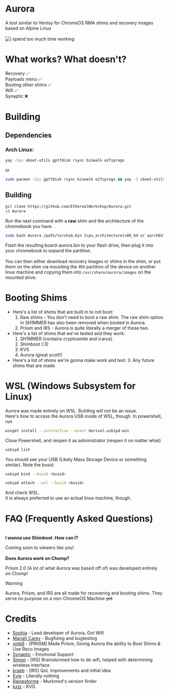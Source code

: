# Aurora
A tool similar to Ventoy for ChromeOS RMA shims and recovery images based on Alpine Linux<br><br>
![i spend too much time working](https://hackatime-badge.hackclub.com/U085HGVQE9F/Aurora)
# What works? What doesn't?
Recovery :white_check_mark:<br>
Payloads menu :white_check_mark:<br>
Booting other shims :white_check_mark:<br>
Wifi :white_check_mark:<br>
Synaptic :x:<br>

# Building

## Dependencies
### Arch Linux:
```bash
yay -Syu vboot-utils gptfdisk rsync binwalk e2fsprogs
```
or
```bash
sudo pacman -Syu gptfdisk rsync binwalk e2fsprogs && yay -S vboot-utils
```

## Building
```bash
git clone https://github.com/EtherealWorkshop/Aurora.git
cd Aurora
```
Run the next command with a **raw** shim and the architecture of the chromebook you have.
```bash
sudo bash Aurora /path/to/shim.bin [cpu_architecture(x86_64 or aarch64)]
```
Flash the resulting board-aurora.bin to your flash drive, then plug it into your chromebook to expand the partition.<br><br>
You can then either download recovery images or shims in the shim, or put them on the shim via mounting the 4th partition of the device on another linux machine and copying them into `/usr/share/aurora/images` on the mounted drive.

# Booting Shims

- Here's a list of shims that are built in to not boot:
  1. Raw shims  -  You don't need to boot a raw shim. The raw shim option in SH1MMER has also been removed when booted in Aurora.
  2. Priism and IRS - Aurora is quite literally a merger of these two.
- Here's a list of shims that we've tested and they work:
  1. SH1MMER (contains cryptosmite and icarus)
  2. Shimboot (:3)
  3. KVS
  4. Aurora (great scott!)
- Here's a list of shims we're gonna make work and test:
  3. Any future shims that are made

# WSL (Windows Subsystem for Linux)
Aurora was made entirely on WSL. Building will not be an issue.<br>
Here's how to access the Aurora USB inside of WSL, though.
In powershell, run
```bash
winget install --interactive --exact dorssel.usbipd-win
```
Close Powershell, and reopen it as administrator (reopen it no matter what)
```bash
usbipd list
```
You should see your USB (Likely Mass Storage Device or something similar). Note the busid.
```bash
usbipd bind --busid <busid>
```
```bash
usbipd attach --wsl --busid <busid>
```
And check WSL.<br>
It is always preferred to use an actual linux machine, though.

# FAQ (Frequently Asked Questions)
<br><b>I wanna use Shimboot. How can I?</b>

Coming soon to viewers like you!<br><br>
<b>Does Aurora work on Chomp?</b>

  Priism 2.0 (A lot of what Aurora was based off of) was developed entirely on Chomp!
> [!WARNING]
> Aurora, Priism, and IRS are all made for recovering and booting shims. They serve no purpose on a non-ChromeOS Machine ~~yet~~

# Credits
- [Sophia](https://github.com/soap-phia) - Lead developer of Aurora, Got Wifi
- [Mariah Carey](https://github.com/xXMariahScaryXx) - Bugfixing and bugtesting
- [xmb9](https://github.com/xmb9) - [PRIISM] Made Priism, Giving Aurora the ability to Boot Shims & Use Reco Images
- [Synaptic](https://github.com/Synaptic-1234) - Emotional Support
- [Simon](https://github.com/simpansoftware) - [IRS] Brainstormed how to do wifi, helped with determining wireless interface
- [kraeb](https://github.com/DyingHynixMLC) - [IRS] QoL improvements and initial idea
- [Evie](https://github.com/AC3GT) - Literally nothing
- [Rainestorme](https://github.com/rainestorme) - Murkmod's version finder
- [kxtz](https://github.com/kxtzownsu) - KVG
